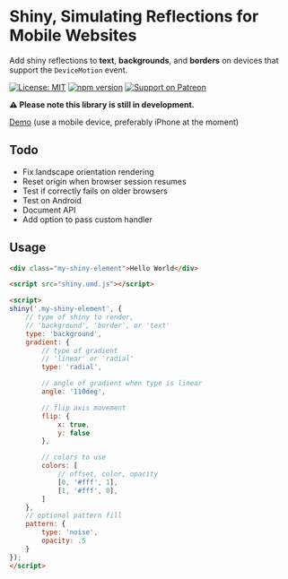 # Shiny, Simulating Reflections for Mobile Websites

Add shiny reflections to **text**, **backgrounds**, and **borders** on devices that support the `DeviceMotion` event.

[![License: MIT](https://img.shields.io/badge/license-MIT-blue.svg)](https://github.com/rikschennink/shiny/blob/gh-pages/LICENSE)
[![npm version](https://badge.fury.io/js/%40rikschennink%2Fshiny.svg)](https://badge.fury.io/js/%40rikschennink%2Fshiny)
[![Support on Patreon](https://img.shields.io/badge/support-patreon-salmon.svg)](https://www.patreon.com/rikschennink)

**⚠️ Please note this library is still in development.**

[Demo](https://rikschennink.github.io/shiny/) (use a mobile device, preferably iPhone at the moment)

## Todo

- Fix landscape orientation rendering
- Reset origin when browser session resumes
- Test if correctly fails on older browsers
- Test on Android
- Document API
- Add option to pass custom handler

## Usage

```html
<div class="my-shiny-element">Hello World</div>

<script src="shiny.umd.js"></script>

<script>
shiny('.my-shiny-element', {
    // type of shiny to render, 
    // 'background', 'border', or 'text'
    type: 'background',
    gradient: {
        // type of gradient
        // 'linear' or 'radial'
        type: 'radial',

        // angle of gradient when type is linear
        angle: '110deg',

        // flip axis movement
        flip: {
            x: true,
            y: false
        },

        // colors to use
        colors: [
            // offset, color, opacity
            [0, '#fff', 1],
            [1, '#fff', 0],
        ]
    },
    // optional pattern fill
    pattern: {
        type: 'noise',
        opacity: .5
    }
});
</script>
```

